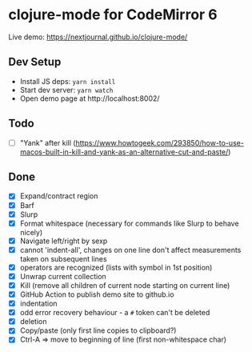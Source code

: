 # clojure-mode for CodeMirror 6

Live demo: https://nextjournal.github.io/clojure-mode/

## Dev Setup

* Install JS deps: `yarn install`
* Start dev server: `yarn watch`
* Open demo page at http://localhost:8002/

## Todo

- [ ] "Yank" after kill (https://www.howtogeek.com/293850/how-to-use-macos-built-in-kill-and-yank-as-an-alternative-cut-and-paste/)

## Done

- [x] Expand/contract region
- [x] Barf
- [x] Slurp
- [x] Format whitespace (necessary for commands like Slurp to behave nicely)
- [x] Navigate left/right by sexp
- [x] cannot 'indent-all', changes on one line don't affect measurements taken on subsequent lines
- [x] operators are recognized (lists with symbol in 1st position)
- [x] Unwrap current collection
- [x] Kill (remove all children of current node starting on current line)
- [x] GitHub Action to publish demo site to github.io
- [x] indentation
- [x] odd error recovery behaviour - a `#` token can't be deleted
- [x] deletion
- [x] Copy/paste (only first line copies to clipboard?)
- [x] Ctrl-A => move to beginning of line (first non-whitespace char)
